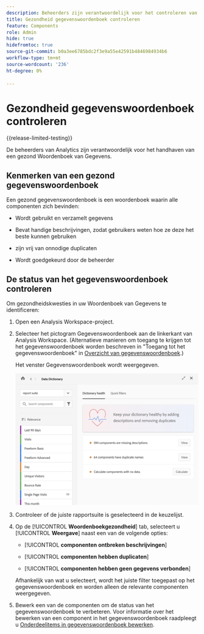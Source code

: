 ```yaml
---
description: Beheerders zijn verantwoordelijk voor het controleren van de gezondheid van gegevenswoordenboeken. Dit omvat of de componenten gegevens verzamelen, goedgekeurd zijn, beschrijvingen bevatten, en vrij van duplicaten zijn.
title: Gezondheid gegevenswoordenboek controleren
feature: Components
role: Admin
hide: true
hidefromtoc: true
source-git-commit: b0a3ee6785bdc2f3e9a55e42591b4846984934b6
workflow-type: tm+mt
source-wordcount: '236'
ht-degree: 0%

---
```


# Gezondheid gegevenswoordenboek controleren

{{release-limited-testing}}

De beheerders van Analytics zijn verantwoordelijk voor het handhaven van een gezond Woordenboek van Gegevens.

## Kenmerken van een gezond gegevenswoordenboek

Een gezond gegevenswoordenboek is een woordenboek waarin alle componenten zich bevinden:

* Wordt gebruikt en verzamelt gegevens

* Bevat handige beschrijvingen, zodat gebruikers weten hoe ze deze het beste kunnen gebruiken

* zijn vrij van onnodige duplicaten

* Wordt goedgekeurd door de beheerder

## De status van het gegevenswoordenboek controleren

Om gezondheidskwesties in uw Woordenboek van Gegevens te identificeren:

1. Open een Analysis Workspace-project.

1. Selecteer het pictogram Gegevenswoordenboek aan de linkerkant van Analysis Workspace. (Alternatieve manieren om toegang te krijgen tot het gegevenswoordenboek worden beschreven in &quot;Toegang tot het gegevenswoordenboek&quot; in [Overzicht van gegevenswoordenboek](/help/analyze/analysis-workspace/components/data-dictionary/data-dictionary-overview.md).)

   Het venster Gegevenswoordenboek wordt weergegeven.

   ![Admin-weergave gegevenswoordenboek](assets/data-dictionary-admin.png)

1. Controleer of de juiste rapportsuite is geselecteerd in de keuzelijst.

1. Op de [!UICONTROL **Woordenboekgezondheid**] tab, selecteert u [!UICONTROL **Weergave**] naast een van de volgende opties:

   * [!UICONTROL **componenten ontbreken beschrijvingen**]

   * [!UICONTROL **componenten hebben duplicaten**]

   * [!UICONTROL **componenten hebben geen gegevens verbonden**]

   Afhankelijk van wat u selecteert, wordt het juiste filter toegepast op het gegevenswoordenboek en worden alleen de relevante componenten weergegeven.

1. Bewerk een van de componenten om de status van het gegevenswoordenboek te verbeteren. Voor informatie over het bewerken van een component in het gegevenswoordenboek raadpleegt u [Onderdeelitems in gegevenswoordenboek bewerken](/help/analyze/analysis-workspace/components/data-dictionary/edit-entries-data-dictionary.md).